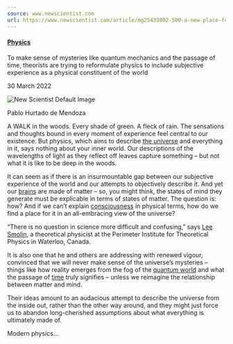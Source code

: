 ```yaml
---
source: www.newscientist.com
url: https://www.newscientist.com/article/mg25433802-500-a-new-place-for-consciousness-in-our-understanding-of-the-universe/
---
```


#### [Physics](https://www.newscientist.com/subject/physics/)

To make sense of mysteries like quantum mechanics and the passage of time, theorists are trying to reformulate physics to include subjective experience as a physical constituent of the world

30 March 2022

![New Scientist Default Image](https://images.newscientist.com/wp-content/uploads/2022/03/29154335/SEI_96117315.jpg?width=1200)

Pablo Hurtado de Mendoza

A WALK in the woods. Every shade of green. A fleck of rain. The sensations and thoughts bound in every moment of experience feel central to our existence. But physics, which aims to describe [the universe](https://www.newscientist.com/article/mg24833142-000-everything-we-know-about-the-universe-and-a-few-things-we-dont/) and everything in it, says nothing about your inner world. Our descriptions of the wavelengths of light as they reflect off leaves capture something – but not what it is like to be deep in the woods.

It can seem as if there is an insurmountable gap between our subjective experience of the world and our attempts to objectively describe it. And yet our [brains](https://www.newscientist.com/article-topic/brain/) are made of matter – so, you might think, the states of mind they generate must be explicable in terms of states of matter. The question is: how? And if we can’t explain [consciousness](https://www.newscientist.com/definition/consciousness/) in physical terms, how do we find a place for it in an all-embracing view of the universe?

“There is no question in science more difficult and confusing,” says [Lee Smolin](http://leesmolin.com/), a theoretical physicist at the Perimeter Institute for Theoretical Physics in Waterloo, Canada.

It is also one that he and others are addressing with renewed vigour, convinced that we will never make sense of the universe’s mysteries – things like how reality emerges from the fog of the [quantum world](https://www.newscientist.com/definition/quantum-physics/) and what the passage of [time](https://www.newscientist.com/article-topic/time/) truly signifies – unless we reimagine the relationship between matter and mind.

Their ideas amount to an audacious attempt to describe the universe from the inside out, rather than the other way around, and they might just force us to abandon long-cherished assumptions about what everything is ultimately made of.

Modern physics…
